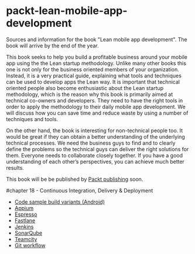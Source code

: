 # packt-lean-mobile-app-development

Sources and information for the book "Lean mobile app development". The book will arrive by the end of the year.

This book seeks to help you build a profitable business around your mobile app using the the Lean startup methodology. Unlike many other books this one is not only for the business oriented members of your organization. Instead, it is a very practical guide, explaining what tools and techniques can be used to develop apps the Lean way. It is important that technical oriented people also become enthusiastic about the Lean startup methodology, which is the reason why this book is primarily aimed at technical co-owners and developers. They need to have the right tools in order to apply the methodology to their daily mobile app development.  We will discuss how you can save time and reduce waste by using a number of techniques and tools.

On the other hand, the book is interesting for non-technical people too. It would be great if they can obtain a better understanding of the underlying technical processes. We need the business guys to find and to clearly define the problems so the technical guys can deliver the right solutions for them.  Everyone needs to collaborate closely together.  If you have a good understanding of each other’s perspectives, you can achieve much better results.

This book will be be published by <a href="http:/www.packtpub.com">Packt publishing</a> soon.


#chapter 18 - Continuous Integration, Delivery & Deployment
<ul>
	<li/><a href="https://github.com/mikerworks/packt-lean-android-build-variants">Code sample build variants (Android)</a>
	<li/><a href="http://appium.io">Appium</a>
	<li/><a href="https://google.github.io/android-testing-support-library/docs/espresso/">Espresso</a>
	<li/><a href="https://fastlane.tools">Fastlane</a>
	<li/><a href="https://jenkins.io">Jenkins</a>
	<li/><a href="http://www.sonarqube.org">SonarQube</a>
	<li/><a href="https://www.jetbrains.com/teamcity/download/">Teamcity</a>
	<li/><a href="https://www.atlassian.com/git/tutorials/comparing-workflows">Git workflow</a>
</ul>
